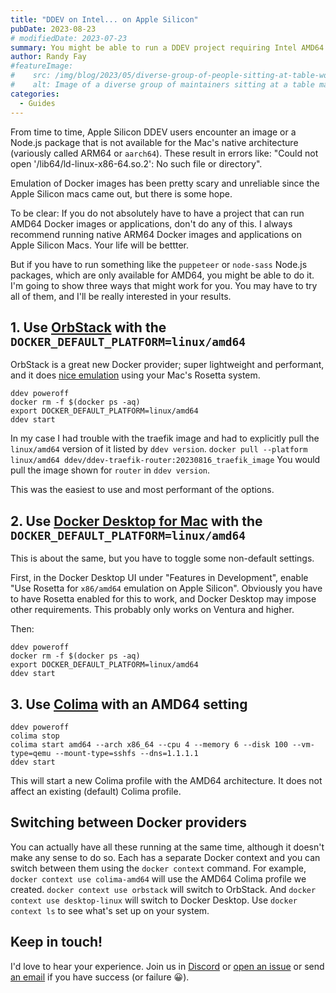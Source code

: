 ```yaml
---
title: "DDEV on Intel... on Apple Silicon"
pubDate: 2023-08-23
# modifiedDate: 2023-07-23
summary: You might be able to run a DDEV project requiring Intel AMD64 on your Apple Silicon Mac
author: Randy Fay
#featureImage:
#    src: /img/blog/2023/05/diverse-group-of-people-sitting-at-table-working.jpg
#    alt: Image of a diverse group of maintainers sitting at a table maintaining DDEV
categories:
  - Guides
---
```


From time to time, Apple Silicon DDEV users encounter an image or a Node.js package that is not available for the Mac's native architecture (variously called ARM64 or `aarch64`). These result in errors like: "Could not open '/lib64/ld-linux-x86-64.so.2': No such file or directory".

Emulation of Docker images has been pretty scary and unreliable since the Apple Silicon macs came out, but there is some hope. 

To be clear: If you do not absolutely have to have a project that can run AMD64 Docker images or applications, don't do any of this. I always recommend running native ARM64 Docker images and applications on Apple Silicon Macs. Your life will be bettter. 

But if you have to run something like the `puppeteer` or `node-sass` Node.js packages, which are only available for AMD64, you might be able to do it. I'm going to show three ways that might work for you. You may have to try all of them, and I'll be really interested in your results.

## 1. Use [OrbStack](https://orbstack.dev) with the `DOCKER_DEFAULT_PLATFORM=linux/amd64`

OrbStack is a great new Docker provider; super lightweight and performant, and it does [nice emulation](https://docs.orbstack.dev/docker/#intel-x86-emulation) using your Mac's Rosetta system. 

```
ddev poweroff
docker rm -f $(docker ps -aq)
export DOCKER_DEFAULT_PLATFORM=linux/amd64
ddev start
```

In my case I had trouble with the traefik image and had to explicitly pull the `linux/amd64` version of it listed by `ddev version`. `docker pull --platform linux/amd64 ddev/ddev-traefik-router:20230816_traefik_image` You would pull the image shown for `router` in `ddev version`.

This was the easiest to use and most performant of the options.

## 2. Use [Docker Desktop for Mac](https://www.docker.com/products/docker-desktop/) with the `DOCKER_DEFAULT_PLATFORM=linux/amd64`

This is about the same, but you have to toggle some non-default settings. 

First, in the Docker Desktop UI under "Features in Development", enable "Use Rosetta for `x86/amd64` emulation on Apple Silicon". Obviously you have to have Rosetta enabled for this to work, and Docker Desktop may impose other requirements. This probably only works on Ventura and higher.

Then:

```
ddev poweroff
docker rm -f $(docker ps -aq)
export DOCKER_DEFAULT_PLATFORM=linux/amd64
ddev start
```

## 3. Use [Colima](https://github.com/abiosoft/colima) with an AMD64 setting

```
ddev poweroff
colima stop
colima start amd64 --arch x86_64 --cpu 4 --memory 6 --disk 100 --vm-type=qemu --mount-type=sshfs --dns=1.1.1.1
ddev start
```

This will start a new Colima profile with the AMD64 architecture. It does not affect an existing (default) Colima profile.

## Switching between Docker providers

You can actually have all these running at the same time, although it doesn't make any sense to do so. Each has a separate Docker context and you can switch between them using the `docker context` command. For example, `docker context use colima-amd64` will use the AMD64 Colima profile we created. `docker context use orbstack` will switch to OrbStack. And `docker context use desktop-linux` will switch to Docker Desktop. Use `docker context ls` to see what's set up on your system.

## Keep in touch! 

I'd love to hear your experience. Join us in [Discord](https://discord.gg/hCZFfAMc5k) or [open an issue](https://github.com/ddev/ddev/issues) or send [an email](mailto:support%40ddev.com) if you have success (or failure 😀).
